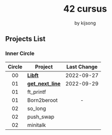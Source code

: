 <h1 align="center">42 cursus</h1>

<div align="center">by kijsong</div>

## Projects List

### Inner Circle

| Circle | Project                                                                               | Last Change |
|:------:| ------------------------------------------------------------------------------------- |:-----------:|
| 00     | [**Libft**](https://github.com/jjongs2/42cursus/tree/master/00_Libft)                 | 2022-09-27  |
| 01     | [**get_next_line**](https://github.com/jjongs2/42cursus/tree/master/01_get_next_line) | 2022-09-29  |
| 01     | ft_printf                                                                             |             |
| 01     | Born2beroot                                                                           | -           |
| 02     | so_long                                                                               |             |
| 02     | push_swap                                                                             |             |
| 02     | minitalk                                                                              |             |
